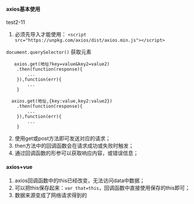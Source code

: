 #### axios基本使用
test2-11
1. 必须先导入才能使用：
`<script src="https://unpkg.com/axios/dist/axios.min.js"></script>`

`document.querySelector()` 获取元素
```
   axios.get(地址?key=value&key2=value2)
    .then(function(response){
        ...
    }),function(err){
        ...
    }
```
```
  axios.get(地址,{key:value,key2:value2})
    .then(function(response){
        ...
    }),function(err){
        ...
    }
```
2. 使用get或post方法即可发送对应的请求；
3. then方法中的回调函数会在请求成功或失败时触发；
4. 通过回调函数的形参可以获取响应内容，或错误信息；

#### axios+vue
1. axios回调函数中的this已经改变，无法访问data中数据；
2. 可以把this保存起来：`var that=this`，回调函数中直接使用保存的this即可；
3. 数据来源变成了网络请求得到的
 